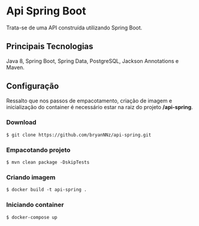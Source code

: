 # Api Spring Boot
Trata-se de uma API construída utilizando Spring Boot.

## Principais Tecnologias
Java 8, Spring Boot, Spring Data, PostgreSQL, Jackson Annotations e Maven.

## Configuração
Ressalto que nos passos de empacotamento, criação de imagem e inicialização do container é necessário estar na raiz do projeto **/api-spring**.

### Download
```
$ git clone https://github.com/bryanNNz/api-spring.git
```

### Empacotando projeto
```
$ mvn clean package -DskipTests
```
### Criando imagem
```
$ docker build -t api-spring .
```

### Iniciando container
```
$ docker-compose up
```